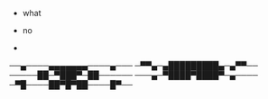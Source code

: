 - what


- no


-
──▄────▄▄▄▄▄▄▄────▄───
─▀▀▄─▄█████████▄─▄▀▀──
─────██─▀███▀─██──────
───▄─▀████▀████▀─▄────
─▀█────██▀█▀██────█▀──

<!---
ben-gos/ben-gos is a ✨ special ✨ repository because its `README.md` (this file) appears on your GitHub profile.
You can click the Preview link to take a look at your changes.
--->

